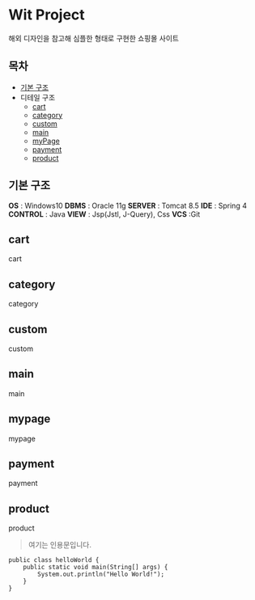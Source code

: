 # Wit Project
해외 디자인을 참고해 심플한 형태로 구현한 쇼핑몰 사이트


## 목차
- [기본 구조](#기본-구조)
- 디테일 구조
  - [cart](#cart)
  - [category](#category)
  - [custom](#custom)
  - [main](#main)
  - [myPage](#mypage)
  - [payment](#payment)
  - [product](#product)


## 기본 구조
**OS**      : Windows10
**DBMS**    : Oracle 11g
**SERVER**  : Tomcat 8.5
**IDE**     : Spring 4
**CONTROL** : Java
**VIEW**    : Jsp(Jstl, J-Query), Css
**VCS**     :Git

## cart
cart

## category
category

## custom
custom

## main
main

## mypage
mypage

## payment
payment

## product
product

> 여기는 인용문입니다.
```
public class helloWorld {
	public static void main(String[] args) {
		System.out.println("Hello World!");
	} 
}
```
